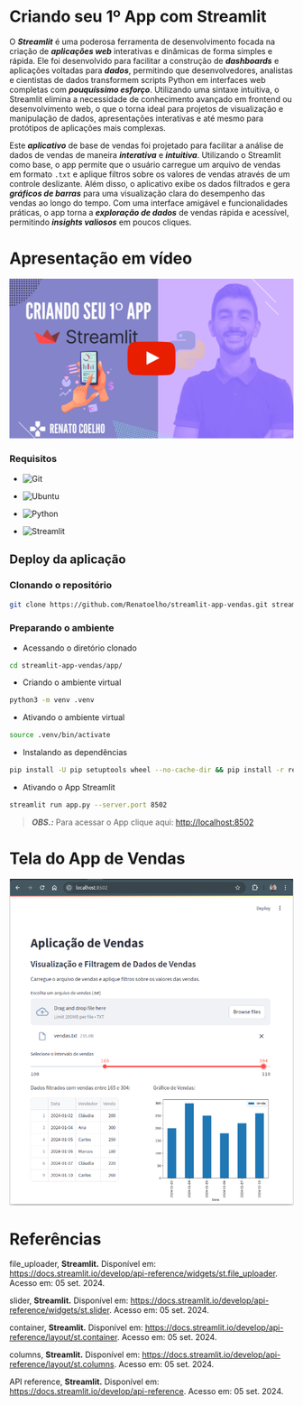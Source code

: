 # Criando seu 1º App com Streamlit 

O ***Streamlit*** é uma poderosa ferramenta de desenvolvimento focada na criação de ***aplicações web*** interativas e dinâmicas de forma simples e rápida. Ele foi desenvolvido para facilitar a construção de ***dashboards*** e aplicações voltadas para ***dados***, permitindo que desenvolvedores, analistas e cientistas de dados transformem scripts Python em interfaces web completas com ***pouquíssimo esforço***. Utilizando uma sintaxe intuitiva, o Streamlit elimina a necessidade de conhecimento avançado em frontend ou desenvolvimento web, o que o torna ideal para projetos de visualização e manipulação de dados, apresentações interativas e até mesmo para protótipos de aplicações mais complexas.

Este ***aplicativo*** de base de vendas foi projetado para facilitar a análise de dados de vendas de maneira ***interativa*** e ***intuitiva***. Utilizando o Streamlit como base, o app permite que o usuário carregue um arquivo de vendas em formato ```.txt``` e aplique filtros sobre os valores de vendas através de um controle deslizante. Além disso, o aplicativo exibe os dados filtrados e gera ***gráficos de barras*** para uma visualização clara do desempenho das vendas ao longo do tempo. Com uma interface amigável e funcionalidades práticas, o app torna a ***exploração de dados*** de vendas rápida e acessível, permitindo ***insights valiosos*** em poucos cliques.

<!--
https://www.youtube.com/@renato-coelho
-->

# Apresentação em vídeo

<p align="center">
  <a href="https://youtu.be/MootfcRPVuc" target="_blank"><img src="imagens/thumbnail/thumbnail-github.png" alt="Vídeo de apresentação"></a>
</p>


### Requisitos

+ ![Git](https://img.shields.io/badge/Git-2.25.1%2B-E3E3E3)

+ ![Ubuntu](https://img.shields.io/badge/Ubuntu-20.04%2B-E3E3E3)

+ ![Python](https://img.shields.io/badge/Python-3.8%2B-E3E3E3)

+ ![Streamlit](https://img.shields.io/badge/Streamlit-1.38.0-E3E3E3)


## Deploy da aplicação


### Clonando o repositório

```bash
git clone https://github.com/Renatoelho/streamlit-app-vendas.git streamlit-app-vendas
```


### Preparando o ambiente

+ Acessando o diretório clonado
```bash
cd streamlit-app-vendas/app/
```

+ Criando o ambiente virtual
```bash
python3 -m venv .venv
```

+ Ativando o ambiente virtual
```bash
source .venv/bin/activate
```

+ Instalando as dependências
```bash
pip install -U pip setuptools wheel --no-cache-dir && pip install -r requirements.txt --no-cache-dir
```

+ Ativando o App Streamlit
```bash
streamlit run app.py --server.port 8502
```

> ***OBS.:*** Para acessar o App clique aqui: [http://localhost:8502](http://localhost:8502)

# Tela do App de Vendas

<p align="center">
  <img src="imagens/app/tela-app.png" alt="Tela do App de Vendas"></a>
</p>

# Referências

file_uploader, **Streamlit.** Disponível em: <https://docs.streamlit.io/develop/api-reference/widgets/st.file_uploader>. Acesso em: 05 set. 2024.

slider, **Streamlit.** Disponível em: <https://docs.streamlit.io/develop/api-reference/widgets/st.slider>. Acesso em: 05 set. 2024.

container, **Streamlit.** Disponível em: <https://docs.streamlit.io/develop/api-reference/layout/st.container>. Acesso em: 05 set. 2024.

columns, **Streamlit.** Disponível em: <https://docs.streamlit.io/develop/api-reference/layout/st.columns>. Acesso em: 05 set. 2024.

API reference, **Streamlit.** Disponível em: <https://docs.streamlit.io/develop/api-reference>. Acesso em: 05 set. 2024.
